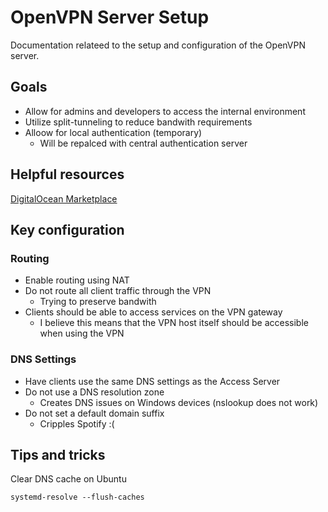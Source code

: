 # OpenVPN Server Setup

Documentation relateed to the setup and configuration of the OpenVPN server.

## Goals

- Allow for admins and developers to access the internal environment
- Utilize split-tunneling to reduce bandwith requirements
- Alloow for local authentication (temporary)
  - Will be repalced with central authentication server

## Helpful resources

[DigitalOcean Marketplace](https://marketplace.digitalocean.com/apps/openvpn-access-server)

## Key configuration

### Routing

- Enable routing using NAT
- Do not route all client traffic through the VPN
  - Trying to preserve bandwith
- Clients should be able to access services on the VPN gateway
  - I believe this means that the VPN host itself should be accessible when using the VPN

### DNS Settings

- Have clients use the same DNS settings as the Access Server
- Do not use a DNS resolution zone
  - Creates DNS issues on Windows devices (nslookup does not work)
- Do not set a default domain suffix
  - Cripples Spotify :(

## Tips and tricks

Clear DNS cache on Ubuntu

`systemd-resolve --flush-caches`
